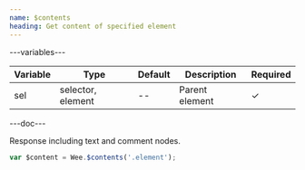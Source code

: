 ```yaml
---
name: $contents
heading: Get content of specified element
---
```


---variables---

| Variable | Type              | Default | Description    | Required |
| -------- | ----------------- | ------- | -------------- | -------- |
| sel      | selector, element | --      | Parent element | &#10003; |

---doc---

Response including text and comment nodes.

```javascript
var $content = Wee.$contents('.element');
```